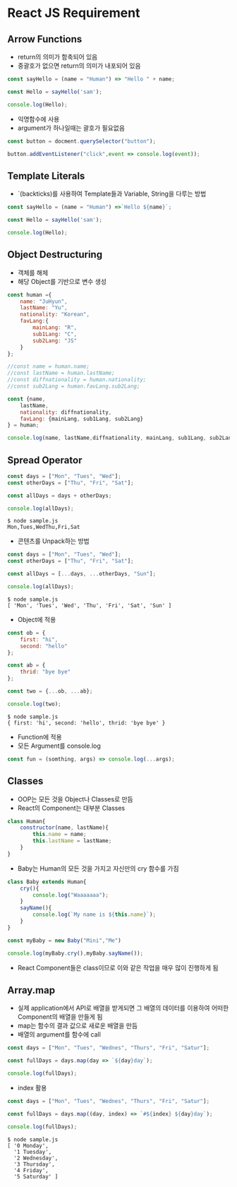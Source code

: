 # React JS Requirement

## Arrow Functions
- return의 의미가 함축되어 있음 
- 중괄호가 없으면 return의 의미가 내포되어 있음
```js
const sayHello = (name = "Human") => "Hello " + name;

const Hello = sayHello('sam');

console.log(Hello);
```
- 익명함수에 사용
- argument가 하나일때는 괄호가 필요없음
```js
const button = docment.querySelector("button");

button.addEventListener("click",event => console.log(event));
```

## Template Literals
- `(backticks)를 사용하여 Template들과 Variable, String을 다루는 방법
```js
const sayHello = (name = "Human") =>`Hello ${name}`;

const Hello = sayHello('sam');

console.log(Hello);
```

## Object Destructuring
- 객체를 해체
- 해당 Object를 기반으로 변수 생성

```js
const human ={
    name: "JuHyun",
    lastName: "Yu",
    nationality: "Korean",
    favLang:{
        mainLang: "R",
        sub1Lang: "C",
        sub2Lang: "JS"
    }
};

//const name = human.name;
//const lastName = human.lastName;
//const diffnationality = human.nationality;
//const sub2Lang = human.favLang.sub2Lang;

const {name, 
    lastName, 
    nationality: diffnationality, 
    favLang: {mainLang, sub1Lang, sub2Lang}
} = human;

console.log(name, lastName,diffnationality, mainLang, sub1Lang, sub2Lang);
```

## Spread Operator
```js
const days = ["Mon", "Tues", "Wed"];
const otherDays = ["Thu", "Fri", "Sat"];

const allDays = days + otherDays;

console.log(allDays);
```
```!
$ node sample.js
Mon,Tues,WedThu,Fri,Sat
```
- 콘텐츠를 Unpack하는 방법
```js
const days = ["Mon", "Tues", "Wed"];
const otherDays = ["Thu", "Fri", "Sat"];

const allDays = [...days, ...otherDays, "Sun"];

console.log(allDays);
```
```!
$ node sample.js
[ 'Mon', 'Tues', 'Wed', 'Thu', 'Fri', 'Sat', 'Sun' ]
```
- Object에 적용
```js
const ob = {
    first: "hi",
    second: "hello"
};

const ab = {
    thrid: "bye bye"
};

const two = {...ob, ...ab};

console.log(two);
```
```!
$ node sample.js
{ first: 'hi', second: 'hello', thrid: 'bye bye' }
```
- Function에 적용 
- 모든 Argument를 console.log
```js
const fun = (somthing, args) => console.log(...args);
```
## Classes
- OOP는 모든 것을 Object나 Classes로 만듬
- React의 Component는 대부분 Classes
```js
class Human{
    constructor(name, lastName){
        this.name = name;
        this.lastName = lastName;
    }
}
```
- Baby는 Human의 모든 것을 가지고 자신만의 cry 함수를 가짐
```js
class Baby extends Human{
    cry(){
        console.log("Waaaaaaa");
    }
    sayName(){
        console.log(`My name is ${this.name}`);
    }
}

const myBaby = new Baby("Mini","Me")

console.log(myBaby.cry(),myBaby.sayName());
```
- React Component들은 class이므로 이와 같은 작업을 매우 많이 진행하게 됨

## Array.map
- 실제 application에서 API로 배열을 받게되면 그 배열의 데이터를 이용하여 어떠한 Component의 배열을 만들게 됨
- map는 함수의 결과 값으로 새로운 배열을 만듬
- 배열의 argument를 함수에 call
```js
const days = ["Mon", "Tues", "Wednes", "Thurs", "Fri", "Satur"];

const fullDays = days.map(day => `${day}day`);

console.log(fullDays);
```
- index 활용 
```js
const days = ["Mon", "Tues", "Wednes", "Thurs", "Fri", "Satur"];

const fullDays = days.map((day, index) => `#${index} ${day}day`);

console.log(fullDays);
```
```!
$ node sample.js
[ '0 Monday',
  '1 Tuesday',
  '2 Wednesday',
  '3 Thursday',
  '4 Friday',
  '5 Saturday' ]
```
